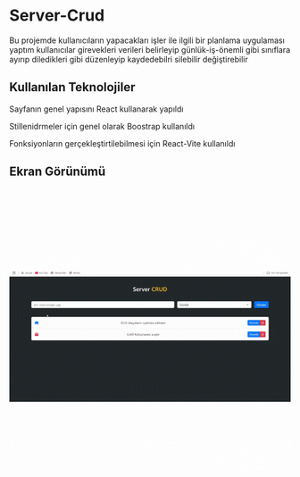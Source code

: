 <h1>Server-Crud</h1>

Bu projemde kullanıcıların yapacakları işler ile ilgili bir planlama uygulaması yaptım kullanıcılar girevekleri verileri belirleyip günlük-iş-önemli gibi sınıflara ayırıp diledikleri gibi düzenleyip kaydedebilri silebilir değiştirebilir

<h2>Kullanılan Teknolojiler</h2>

Sayfanın genel yapısını React kullanarak yapıldı

Stillenidrmeler için genel olarak Boostrap kullanıldı

Fonksiyonların gerçekleştirtilebilmesi için React-Vite kullanıldı

<h2>Ekran Görünümü</h2>

<img src="ekran.gif">
